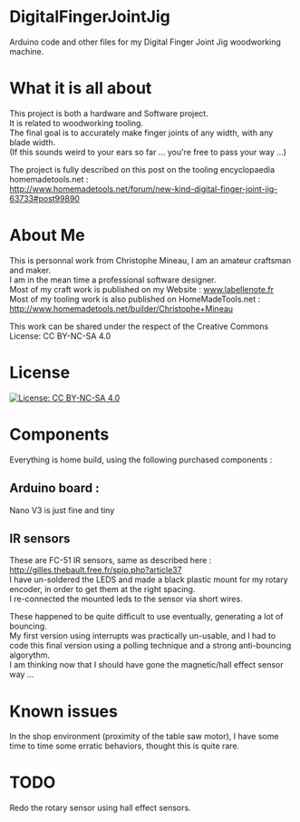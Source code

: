 # DigitalFingerJointJig
Arduino code and other files for my Digital Finger Joint Jig woodworking machine.  

# What it is all about
This project is both a hardware and Software project.  
It is related to woodworking tooling.  
The final goal is to accurately make finger joints of any width, with any blade width.  
(If this sounds weird to your ears so far ... you're free to pass your way ...)  

The project is fully described on this post on the tooling encyclopaedia homemadetools.net :  
http://www.homemadetools.net/forum/new-kind-digital-finger-joint-jig-63733#post99890

# About Me
This is personnal work from Christophe Mineau, I am an amateur craftsman and maker.  
I am in the mean time a professional software designer.  
Most of my craft work is published on my Website : www.labellenote.fr  
Most of my tooling work is also published on HomeMadeTools.net : http://www.homemadetools.net/builder/Christophe+Mineau   

This work can be shared under the respect of the Creative Commons License: CC BY-NC-SA 4.0  

# License
[![License: CC BY-NC-SA 4.0](https://img.shields.io/badge/License-CC%20BY--NC--SA%204.0-lightgrey.svg)](https://creativecommons.org/licenses/by-nc-sa/4.0/)  

# Components
Everything is home build, using the following purchased components :  
## Arduino board :
Nano V3 is just fine and tiny  
## IR sensors
These are FC-51 IR sensors, same as described here :  
http://gilles.thebault.free.fr/spip.php?article37  
I have un-soldered the LEDS and made a black plastic mount for my rotary encoder, in order to get them at the right spacing.  
I re-connected the mounted leds to the sensor via short wires.  

These happened to be quite difficult to use eventually, generating a lot of bouncing.  
My first version using interrupts was practically un-usable, and I had to code this final version using a polling technique 
and a strong anti-bouncing algorythm.  
I am thinking now that I should have gone the magnetic/hall effect sensor way ...  

# Known issues
In the shop environment (proximity of the table saw motor), I have some time to time some erratic behaviors,
thought this is quite rare.  

# TODO
Redo the rotary sensor using hall effect sensors.  


